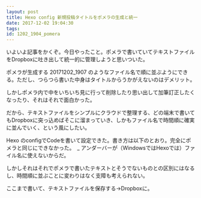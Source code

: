 ```yaml
---
layout: post
title: Hexo config 新規投稿タイトルをポメラの生成と統一
date: 2017-12-02 19:04:30
tags:
id: 1202_1904_pomera
---
```


いよいよ記事をかくぞ。今日やったこと。ポメラで書いていてテキストファイルをDropboxに吐き出して統一的に管理しようと思いついた。<!--more-->

ポメラが生成する 20171202_1907 のようなファイル名で順に並ぶようにできる。ただし、つらつら書いた中身はタイトルからうかがえないのはデメリット。

しかしポメラ内で中をいちいち見に行って削除したり思い出して加筆訂正したくなったり、それはそれで面白かった。

だから、テキストファイルをシンプルにクラウドで整理する、どの端末で書いてもDropboxに突っ込めばそこに溜まっていき、しかもファイル名で時間順に確実に並んでいく、という風にしたい。

Hexo のconfigでCodeを書いて設定できた。書き方は以下のとおり。完全にポメラと同じにできなかった。　_ アンダーバーが（WindowsではHexoでは）ファイル名に使えないからだ。

しかしそれはそれでポメラで書いたテキストとそうでないものとの区別にはなるし、時間順に並ぶことに変わりはなく支障も考えられない。

ここまで書いて、テキストファイルを保存する→Dropboxに。